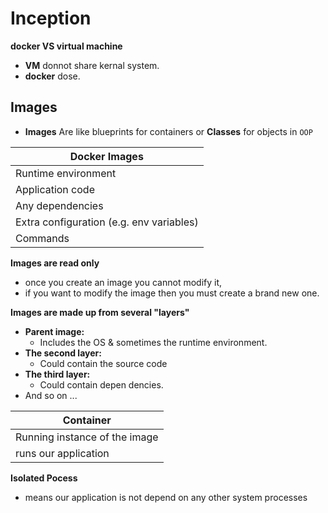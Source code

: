 # Inception

**docker VS virtual machine**
- **VM** donnot share kernal system.
- **docker** dose.


## Images

- **Images** Are like blueprints for containers
    or **Classes** for objects in `OOP`

| Docker Images|
|--------------|
| Runtime environment |
| Application code |
| Any dependencies |
| Extra configuration (e.g. env variables) |
| Commands |

**Images are read only**
- once you create an image you cannot modify it,
- if you want to modify the image then you must create a brand new one.

**Images are made up from several "layers"**
- **Parent image:**
    - Includes the OS & sometimes the runtime environment.
- **The second layer:**
    - Could contain the source code
- **The third layer:**
    - Could contain depen   dencies.
- And so on ...

| Container |
|-----------|
| Running instance of the image |
| runs our application |

**Isolated Pocess**
- means our application is not depend on any other system processes